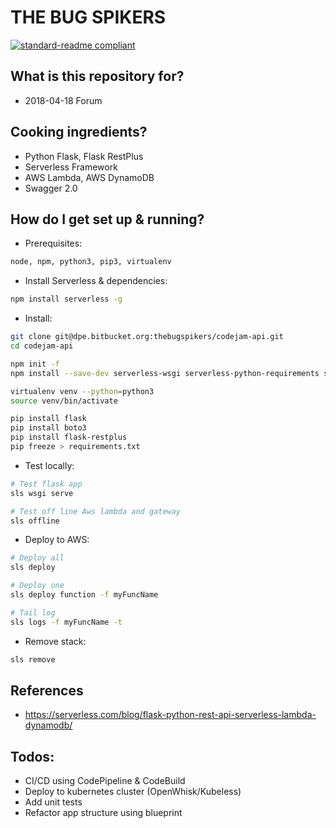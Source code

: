 # THE BUG SPIKERS
[![standard-readme compliant](https://img.shields.io/badge/standard--readme-OK-green.svg?style=flat-square)](https://github.com/RichardLitt/standard-readme)

## What is this repository for? 

* 2018-04-18 Forum

## Cooking ingredients? 
- Python Flask, Flask RestPlus
- Serverless Framework
- AWS Lambda, AWS DynamoDB
- Swagger 2.0

## How do I get set up & running? 

* Prerequisites: 
```sh
node, npm, python3, pip3, virtualenv
```
* Install Serverless & dependencies:
```sh
npm install serverless -g
```
* Install:
```sh
git clone git@dpe.bitbucket.org:thebugspikers/codejam-api.git
cd codejam-api

npm init -f
npm install --save-dev serverless-wsgi serverless-python-requirements serverless-dynamodb-local serverless-offline

virtualenv venv --python=python3
source venv/bin/activate

pip install flask
pip install boto3
pip install flask-restplus
pip freeze > requirements.txt
```
* Test locally:
```sh
# Test flask app
sls wsgi serve

# Test off line Aws lambda and gateway
sls offline
```
* Deploy to AWS:
```sh
# Deploy all
sls deploy

# Deploy one
sls deploy function -f myFuncName

# Tail log
sls logs -f myFuncName -t
```

* Remove stack:
```sh
sls remove
```

## References

* https://serverless.com/blog/flask-python-rest-api-serverless-lambda-dynamodb/

## Todos:

* CI/CD using CodePipeline & CodeBuild
* Deploy to kubernetes cluster (OpenWhisk/Kubeless)
* Add unit tests
* Refactor app structure using blueprint